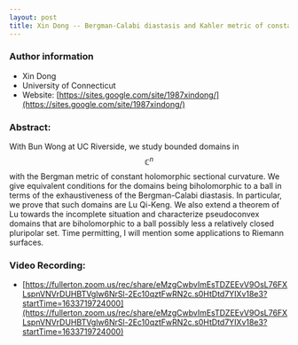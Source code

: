 ```yaml
---
layout: post
title: Xin Dong -- Bergman-Calabi diastasis and Kahler metric of constant holomorphic sectional curvature.
---
```


### Author information
* Xin Dong
* University of Connecticut
* Website: [https://sites.google.com/site/1987xindong/](https://sites.google.com/site/1987xindong/)

### Abstract:
With Bun Wong at UC Riverside, we study bounded domains in $$\mathbb C^n$$ with the Bergman metric of constant holomorphic sectional curvature. We give equivalent conditions for the  domains being biholomorphic to a ball in terms of the exhaustiveness of the Bergman-Calabi diastasis. In particular, we prove that such domains are Lu Qi-Keng. We also extend a theorem of Lu towards the incomplete situation and characterize pseudoconvex domains that are biholomorphic to a ball possibly less a relatively closed pluripolar set. Time permitting, I will mention some applications to Riemann surfaces.

### Video Recording:

* [https://fullerton.zoom.us/rec/share/eMzgCwbvImEsTDZEEvV9OsL76FXLspnVNVrDUHBTVglw6NrSl-2Ec10qztFwRN2c.s0HtDtd7YIXv18e3?startTime=1633719724000](https://fullerton.zoom.us/rec/share/eMzgCwbvImEsTDZEEvV9OsL76FXLspnVNVrDUHBTVglw6NrSl-2Ec10qztFwRN2c.s0HtDtd7YIXv18e3?startTime=1633719724000)


